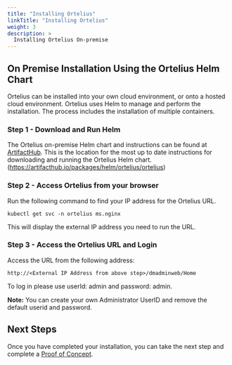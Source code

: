 ```yaml
---
title: "Installing Ortelius"
linkTitle: "Installing Ortelius"
weight: 3
description: >
  Installing Ortelius On-premise
---
```


## On Premise Installation Using the Ortelius Helm Chart

Ortelius can be installed into your own cloud environment, or onto a hosted cloud environment.  Ortelius uses Helm to manage and perform the installation. The process includes the installation of multiple containers.

### Step 1 - Download and Run Helm
The Ortelius on-premise Helm chart and instructions can be found at [ArtifactHub](https://artifacthub.io/packages/helm/ortelius/ortelius). This is the location for the most up to date instructions for downloading and running the Ortelius Helm chart.    (<https://artifacthub.io/packages/helm/ortelius/ortelius>)

### Step 2 - Access Ortelius from your browser

Run the following command to find your IP address for the Ortelius URL.

```
kubectl get svc -n ortelius ms.nginx 
```
This will display the external IP address you need to run the URL.

### Step 3 - Access the Ortelius URL and Login
Access the URL from the following address:
```
http://<External IP Address from above step>/dmadminweb/Home
```
To log in please use userId: admin and password: admin.

**Note:**
You can create your own Administrator UserID and remove the default userid and password.

## Next Steps

Once you have completed your installation, you can take the next step and complete a [Proof of Concept](/guides/userguide/integrations/ci-cd_integrations/).




